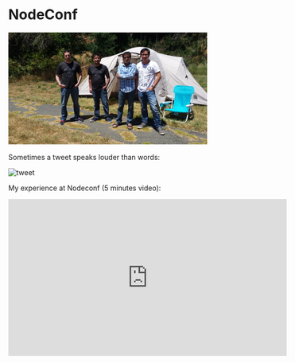 <meta property="og:title" content="NodeConf" />
<meta property="og:image" content="images/tent.jpg" />

# NodeConf

![nodeconf](images/tent.jpg)

Sometimes a tweet speaks louder than words:

![tweet](https://i.imgur.com/M8H9Mwn.png)

My experience at Nodeconf (5 minutes video):

<iframe width="560" height="315" src="https://www.youtube.com/embed/XZjO2cqNfH4" frameborder="0" allowfullscreen></iframe>
